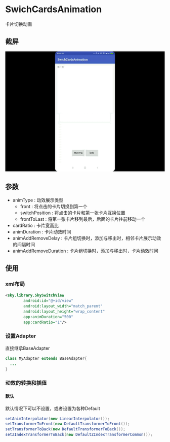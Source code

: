 # SwichCardsAnimation

卡片切换动画

## 截屏
![](./screenshot/animation.gif)

## 参数
- animType : 动效展示类型
  - front : 将点击的卡片切换到第一个
  - switchPosition : 将点击的卡片和第一张卡片互换位置
  - frontToLast : 将第一张卡片移到最后，后面的卡片往前移动一个
- cardRatio : 卡片宽高比
- animDuration : 卡片动效时间
- animAddRemoveDelay : 卡片组切换时，添加与移出时，相邻卡片展示动效的间隔时间
- animAddRemoveDuration : 卡片组切换时，添加与移出时，卡片动效时间

## 使用
### xml布局
```xml
<sky.library.SkySwitchView
        android:id="@+id/view"
        android:layout_width="match_parent"
        android:layout_height="wrap_content"
        app:animDuration="500"
        app:cardRatio="1"/>

```
### 设置Adapter
直接继承BaseAdapter
```java
class MyAdapter extends BaseAdapter{
  ...
}

```
### 动效的转换和插值
#### 默认
默认情况下可以不设置，或者设置为各种Default
```java
setAnimInterpolator(new LinearInterpolator());
setTransformerToFront(new DefaultTransformerToFront());
setTransformerToBack(new DefaultTransformerToBack());
setZIndexTransformerToBack(new DefaultZIndexTransformerCommon());

```